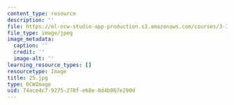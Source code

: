 ```yaml
---
content_type: resource
description: ''
file: https://ol-ocw-studio-app-production.s3.amazonaws.com/courses/3-320-atomistic-computer-modeling-of-materials-sma-5107-spring-2005/74ace4c79275278fe68e0d4b867e290d_25.jpg
file_type: image/jpeg
image_metadata:
  caption: ''
  credit: ''
  image-alt: ''
learning_resource_types: []
resourcetype: Image
title: 25.jpg
type: OCWImage
uid: 74ace4c7-9275-278f-e68e-0d4b867e290d
---
```


